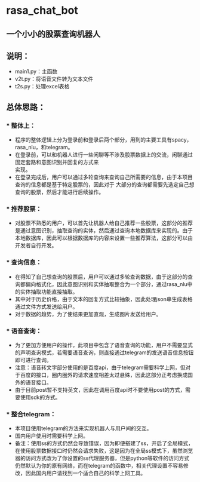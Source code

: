 # rasa_chat_bot
## 一个小小的股票查询机器人<br> 
## 说明：
* main1.py：主函数<br> 
* v2t.py：将语音文件转为文本文件<br> 
* t2s.py：处理excel表格<br>
## 总体思路：<br> 
### * 整体上：
  * 程序的整体逻辑上分为登录前和登录后两个部分，用到的主要工具有spacy，rasa_nlu，和telegram。<br> 
  * 在登录前，可以和机器人进行一些闲聊等不涉及股票数据上的交流，闲聊通过固定套路和意图识别并回复的方式来<br> 
  实现。<br> 
  * 在登录完成后，用户可以通过多轮查询来查询自己所需要的信息，由于本项目查询的信息都是基于特定股票的，因此对于
  大部分的查询都需要先选定自己想查询的股票，然后才能进行后续操作。<br>
### * 推荐股票：
  * 对股票不熟悉的用户，可以首先让机器人给自己推荐一些股票，这部分的推荐是通过意图识别，抽取查询的实体，然后通过查询本地数据库来实现的。由于本地数据库，因此可以根据数据库的内容来设置一些推荐算法，这部分可以由开发者自行开发。<br> 
### * 查询信息：
  * 在得知了自己想查询的股票后，用户可以通过多轮查询数据，由于这部分的查询都偏向格式化，因此意图识别和实体抽取整合为一个部分，通过rasa_nlu中的实体抽取功能直接抽取。<br> 
  * 其中对于历史价格，由于文本的回复方式比较抽象，因此处理json串生成表格通过文件方式发送给用户。<br> 
  * 对于数据的趋势，为了使结果更加直观，生成图片发送给用户。<br> 
### * 语音查询：
  * 为了更加方便用户的操作，此项目中包含了语音查询的功能，用户不需要显式的声明查询模式，若需要语音查询，则直接通过telegram的发送语音信息按钮即可进行查询。<br> 
  * 注意：语音转文字部分使用的是百度api，由于telegram需要科学上网，但对于百度的接口，圈内圈外的请求速度相差太过悬殊，因此这部分正考虑换成国外的语音接口。<br> 
  * 由于目前post暂不支持英文，因此在调用百度api时不要使用post的方式，需要使用sdk的方式。<br> 
### * 整合telegram：
  * 本项目使用telegram的方法来实现机器人与用户间的交互。
  * 国内用户使用时需要科学上网。
  * 备注：使用ss的方式仍然会导致错误，因为即便搭建了ss，开启了全局模式，在使用股票数据接口时仍然会请求失败，这是因为在全局ss模式下，虽然浏览器的访问方式改为了你设置的ss代理服务器，但是python等软件的访问方式仍然默认为你的原有网络，而在telegram的函数中，相关代理设置不容易修改，因此国内用户请找到一个适合自己的科学上网工具。
